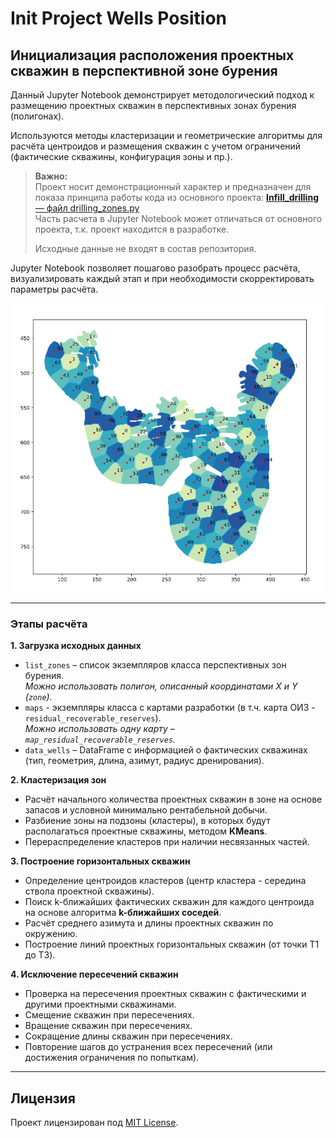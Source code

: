 # Init Project Wells Position
## Инициализация расположения проектных скважин в перспективной зоне бурения

Данный Jupyter Notebook демонстрирует методологический подход к размещению проектных скважин в перспективных зонах бурения (полигонах).
 
Используются методы кластеризации и геометрические алгоритмы для расчёта центроидов и размещения скважин с учетом ограничений 
(фактические скважины, конфигурация зоны и пр.).

> **Важно:**  
> Проект носит демонстрационный характер и предназначен для показа принципа работы кода из основного проекта: 
> [**Infill_drilling** — файл drilling_zones.py](https://github.com/Alina-Murzakova/Infill_drilling/blob/main/app/drill_zones/drilling_zones.py)  
> Часть расчета в Jupyter Notebook может отличаться от основного проекта, т.к. проект находится в разработке.
> 
> Исходные данные не входят в состав репозитория.  

Jupyter Notebook позволяет пошагово разобрать процесс расчёта,
визуализировать каждый этап и при необходимости скорректировать параметры расчёта.  

<p align="center">
  <img src="images/project_wells_position.gif" alt="project_wells_position" width="500" />
</p>

---

### Этапы расчёта  

**1. Загрузка исходных данных**  
  * `list_zones` – список экземпляров класса перспективных зон бурения.  
  *Можно использовать полигон, описанный координатами X и Y (`zone`).*
  * `maps` - экземпляры класса с картами разработки (в т.ч. карта ОИЗ - `residual_recoverable_reserves`).  
  *Можно использовать одну карту – `map_residual_recoverable_reserves`.*
  * `data_wells` – DataFrame c информацией о фактических скважинах (тип, геометрия, длина, азимут, радиус дренирования). 

**2. Кластеризация зон**  
  * Расчёт начального количества проектных скважин в зоне на основе запасов и условной минимально рентабельной добычи.  
  * Разбиение зоны на подзоны (кластеры), в которых будут располагаться проектные скважины, методом **KMeans**.
  * Перераспределение кластеров при наличии несвязанных частей.

**3. Построение горизонтальных скважин**
  * Определение центроидов кластеров (центр кластера - середина ствола проектной скважины).
  * Поиск k-ближайших фактических скважин для каждого центроида на основе алгоритма **k-ближайших соседей**.
  * Расчёт среднего азимута и длины проектных скважин по окружению.
  * Построение линий проектных горизонтальных скважин (от точки T1 до T3).

**4. Исключение пересечений скважин**
  * Проверка на пересечения проектных скважин с фактическими и другими проектными скважинами.
  * Смещение скважин при пересечениях.
  * Вращение скважин при пересечениях.
  * Сокращение длины скважин при пересечениях.
  * Повторение шагов до устранения всех пересечений (или достижения ограничения по попыткам).

---

## Лицензия
Проект лицензирован под [MIT License](LICENSE).